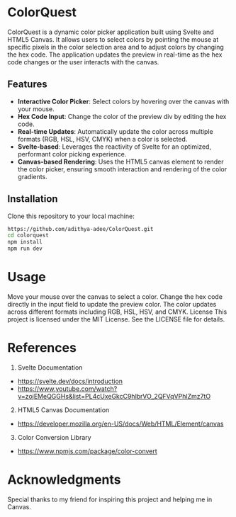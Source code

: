 # ColorQuest

ColorQuest is a dynamic color picker application built using Svelte and HTML5 Canvas. It allows users to select colors by pointing the mouse at specific pixels in the color selection area and to adjust colors by changing the hex code. The application updates the preview in real-time as the hex code changes or the user interacts with the canvas.

## Features

- **Interactive Color Picker**: Select colors by hovering over the canvas with your mouse.
- **Hex Code Input**: Change the color of the preview div by editing the hex code.
- **Real-time Updates**: Automatically update the color across multiple formats (RGB, HSL, HSV, CMYK) when a color is selected.
- **Svelte-based**: Leverages the reactivity of Svelte for an optimized, performant color picking experience.
- **Canvas-based Rendering**: Uses the HTML5 canvas element to render the color picker, ensuring smooth interaction and rendering of the color gradients.


## Installation

Clone this repository to your local machine:

```bash
https://github.com/adithya-adee/ColorQuest.git
cd colorquest
npm install
npm run dev
```

# Usage
Move your mouse over the canvas to select a color.
Change the hex code directly in the input field to update the preview color.
The color updates across different formats including RGB, HSL, HSV, and CMYK.
License
This project is licensed under the MIT License. See the LICENSE file for details.

# References
1. Svelte Documentation 
- https://svelte.dev/docs/introduction
- https://www.youtube.com/watch?v=zojEMeQGGHs&list=PL4cUxeGkcC9hlbrVO_2QFVqVPhlZmz7tO
2. HTML5 Canvas Documentation
  - https://developer.mozilla.org/en-US/docs/Web/HTML/Element/canvas
3. Color Conversion Library
  - https://www.npmjs.com/package/color-convert  

# Acknowledgments
Special thanks to my friend for inspiring this project and helping me in Canvas.
